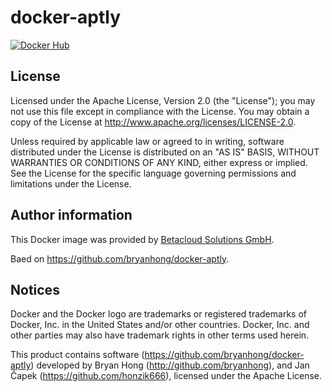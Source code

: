 # docker-aptly

[![Docker Hub](https://img.shields.io/badge/Docker%20Hub-osism%2Faptly-blue.svg)](https://hub.docker.com/r/osism/aptly/)

License
-------

Licensed under the Apache License, Version 2.0 (the "License");
you may not use this file except in compliance with the License.
You may obtain a copy of the License at http://www.apache.org/licenses/LICENSE-2.0.

Unless required by applicable law or agreed to in writing, software
distributed under the License is distributed on an "AS IS" BASIS,
WITHOUT WARRANTIES OR CONDITIONS OF ANY KIND, either express or implied.
See the License for the specific language governing permissions and
limitations under the License.

Author information
------------------

This Docker image was provided by [Betacloud Solutions GmbH](https://www.betacloud-solutions.de).

Baed on https://github.com/bryanhong/docker-aptly.

Notices
-------

Docker and the Docker logo are trademarks or registered trademarks of Docker, Inc. in the
United States and/or other countries. Docker, Inc. and other parties may also have trademark
rights in other terms used herein.

This product contains software (https://github.com/bryanhong/docker-aptly) developed
by Bryan Hong (http://github.com/bryanhong), and Jan Čapek (https://github.com/honzik666),
licensed under the Apache License.
